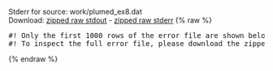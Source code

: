 Stderr for source:  work/plumed_ex8.dat   
Download: [zipped raw stdout](plumed_ex8.dat.plumed_master.stdout.txt.zip) - [zipped raw stderr](plumed_ex8.dat.plumed_master.stderr.txt.zip) 
{% raw %}
<pre>
#! Only the first 1000 rows of the error file are shown below
#! To inspect the full error file, please download the zipped raw stderr file above
</pre>
{% endraw %}
